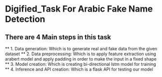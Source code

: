 # Digified_Task For Arabic Fake Name Detection
## There are 4 Main steps in this task
** 1. Data generation: Which is to generate real and fake data from the given dataset
** 2. Data preprocessing: Which is to apply feature extraction using arabert model and apply padding in order to make the input in a fixed shape
** 3. Model creation: Which is creating bi-directional lstm model for training
** 4. Inference and API creation: Which is a flask API for testing our model
